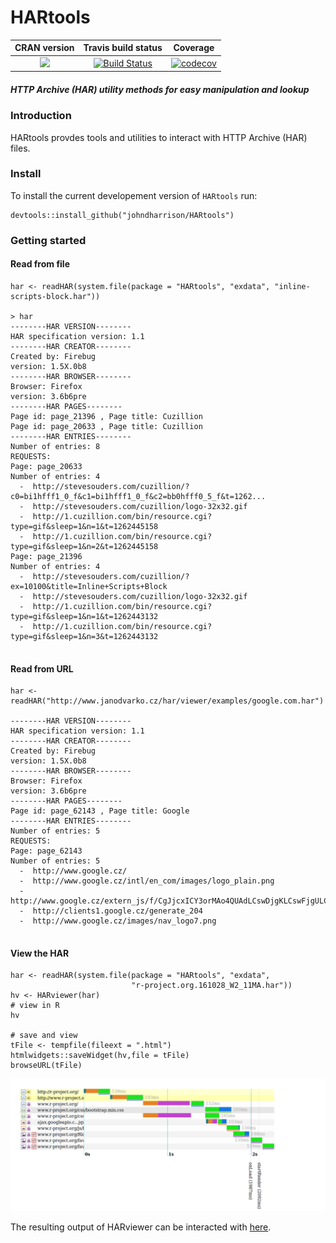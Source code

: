 HARtools
==========================
| CRAN version       | Travis build status   | Coverage |
| :-------------: |:-------------:|:-------------:|
| [![](http://www.r-pkg.org/badges/version/HARtools)](https://CRAN.R-project.org/package=HARtools) | [![Build Status](https://travis-ci.org/johndharrison/HARtools.svg?branch=master)](https://travis-ci.org/johndharrison/HARtools) | [![codecov](https://codecov.io/gh/johndharrison/HARtools/branch/master/graph/badge.svg)](https://codecov.io/gh/johndharrison/HARtools)|


##### *HTTP Archive (HAR) utility methods for easy manipulation and lookup*

### Introduction

HARtools provdes tools and utilities to interact with HTTP Archive (HAR) 
files. 

### Install

To install the current developement version of `HARtools` run:

```
devtools::install_github("johndharrison/HARtools")
```

### Getting started


#### Read from file

```
har <- readHAR(system.file(package = "HARtools", "exdata", "inline-scripts-block.har"))

> har
--------HAR VERSION-------- 
HAR specification version: 1.1 
--------HAR CREATOR-------- 
Created by: Firebug 
version: 1.5X.0b8 
--------HAR BROWSER-------- 
Browser: Firefox 
version: 3.6b6pre 
--------HAR PAGES-------- 
Page id: page_21396 , Page title: Cuzillion 
Page id: page_20633 , Page title: Cuzillion 
--------HAR ENTRIES-------- 
Number of entries: 8 
REQUESTS: 
Page: page_20633 
Number of entries: 4 
  -  http://stevesouders.com/cuzillion/?c0=bi1hfff1_0_f&c1=bi1hfff1_0_f&c2=bb0hfff0_5_f&t=1262... 
  -  http://stevesouders.com/cuzillion/logo-32x32.gif 
  -  http://1.cuzillion.com/bin/resource.cgi?type=gif&sleep=1&n=1&t=1262445158 
  -  http://1.cuzillion.com/bin/resource.cgi?type=gif&sleep=1&n=2&t=1262445158 
Page: page_21396 
Number of entries: 4 
  -  http://stevesouders.com/cuzillion/?ex=10100&title=Inline+Scripts+Block 
  -  http://stevesouders.com/cuzillion/logo-32x32.gif 
  -  http://1.cuzillion.com/bin/resource.cgi?type=gif&sleep=1&n=1&t=1262443132 
  -  http://1.cuzillion.com/bin/resource.cgi?type=gif&sleep=1&n=3&t=1262443132 
  
```

#### Read from URL

```
har <- readHAR("http://www.janodvarko.cz/har/viewer/examples/google.com.har")

--------HAR VERSION-------- 
HAR specification version: 1.1 
--------HAR CREATOR-------- 
Created by: Firebug 
version: 1.5X.0b8 
--------HAR BROWSER-------- 
Browser: Firefox 
version: 3.6b6pre 
--------HAR PAGES-------- 
Page id: page_62143 , Page title: Google 
--------HAR ENTRIES-------- 
Number of entries: 5 
REQUESTS: 
Page: page_62143 
Number of entries: 5 
  -  http://www.google.cz/ 
  -  http://www.google.cz/intl/en_com/images/logo_plain.png 
  -  http://www.google.cz/extern_js/f/CgJjcxICY3orMAo4QUAdLCswDjgKLCswFjgULCswFzgELCswGDgELCsw... 
  -  http://clients1.google.cz/generate_204 
  -  http://www.google.cz/images/nav_logo7.png 
  
```

#### View the HAR

```
har <- readHAR(system.file(package = "HARtools", "exdata",
                           "r-project.org.161028_W2_11MA.har"))
hv <- HARviewer(har)
# view in R
hv

# save and view
tFile <- tempfile(fileext = ".html")
htmlwidgets::saveWidget(hv,file = tFile)
browseURL(tFile)

```

![alt tag](https://raw.githubusercontent.com/johndharrison/HARtools/master/inst/misc/rprojectHAR.png)

The resulting output of HARviewer can be interacted with [here](http://rpubs.com/johndharrison/rprojectHAR).
